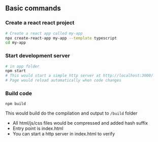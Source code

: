 ## Basic commands

### Create a react react project

```bash
# Create a react app called my-app
npx create-react-app my-app --template typescript
cd my-app
```

### Start development server

```bash
# in app folder
npm start
# This would start a simple http server at http://localhost:3000/
# Page would reload automatically when code changes
```

### Build code

```
npm build
```

This would build do the compilation and output to `/build` folder

- All html/js/css files would be compressed and added hash suffix
- Entry point is index.html
- You can start a http server in index.html to verify